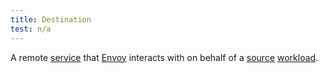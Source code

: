 ```yaml
---
title: Destination
test: n/a
---
```


A remote [service](/pt-br/docs/reference/glossary/#service) that [Envoy](/pt-br/docs/reference/glossary/#envoy) interacts with on behalf of a [source](/pt-br/docs/reference/glossary/#source) [workload](/pt-br/docs/reference/glossary/#workload).
